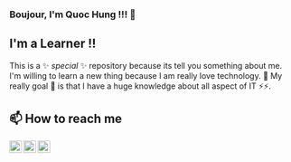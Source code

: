### Boujour, I'm Quoc Hung !!! 👋

## I'm a Learner !!

This is a ✨ _special_ ✨ repository because its tell you something about me. I'm willing to learn a new thing because I am really love technology. 🌱 My really goal 🥅 is that I have a huge knowledge about all aspect of IT ⚡⚡. 

## 📫 How to reach me 

[<img align="left" alt="codeSTACKr | LinkedIn" width="22px" src="https://cdn.jsdelivr.net/npm/simple-icons@v3/icons/linkedin.svg" />][linkedin]
[<img align="left" alt="codeSTACKr | Instagram" width="22px" src="https://cdn.jsdelivr.net/npm/simple-icons@v3/icons/instagram.svg" />][instagram]
[<img align="left" alt="codeSTACKr | Instagram" width="22px" src="https://cdn.jsdelivr.net/npm/simple-icons@v3/icons/facebook.svg" />][facebook]

[instagram]: https://www.instagram.com/nq.hhung/
[linkedin]: www.linkedin.com/in/hung-nguyen-quoc2001
[facebook]: https://www.facebook.com/profile.php?id=100004350407026

>
